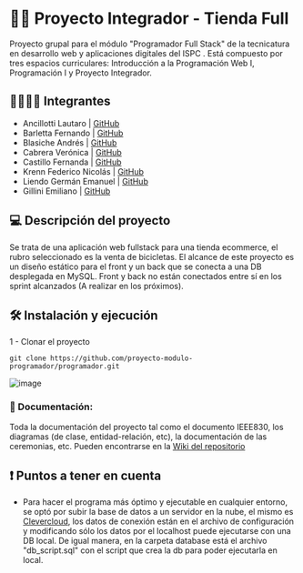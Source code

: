 # 🚴‍♀️ Proyecto Integrador - Tienda Full

Proyecto grupal para el módulo "Programador Full Stack" de la tecnicatura en desarrollo web y aplicaciones digitales del ISPC . Está compuesto por tres espacios curriculares: Introducción a la Programación Web I, Programación I y Proyecto Integrador.

## 👩‍👩‍👦‍👦 Integrantes 

- Ancillotti Lautaro | [GitHub](https://github.com/lnancillotti)
- Barletta Fernando | [GitHub](https://github.com/Ferbarletta)
- Blasiche Andrés | [GitHub](https://github.com/blasichea)
- Cabrera Verónica | [GitHub](https://github.com/Verosolc30)
- Castillo Fernanda | [GitHub](https://github.com/FernandaACastillo)
- Krenn Federico Nicolás | [GitHub](https://github.com/fedekrenn)
- Liendo Germán Emanuel | [GitHub](https://github.com/g3rm6nI)
- Gillini Emiliano | [GitHub](https://github.com/g3rm6nI)

## 💻 Descripción del proyecto 

Se trata de una aplicación web fullstack para una tienda ecommerce, el rubro seleccionado es la venta de bicicletas. El alcance de este proyecto es un diseño estático para el front y un back que se conecta a una DB desplegada en MySQL. Front y back no están conectados entre sí en los sprint alcanzados (A realizar en los próximos).

## 🛠 Instalación y ejecución

1 - Clonar el proyecto

`git clone https://github.com/proyecto-modulo-programador/programador.git`

![image](https://github.com/ISPC-23/FullStack2023/assets/132081100/29c5e580-8044-4560-8a41-f70178a0cc54)


### 📃 Documentación:

Toda la documentación del proyecto tal como el documento IEEE830, los diagramas (de clase, entidad-relación, etc), la documentación de las ceremonias, etc. Pueden encontrarse en la  [Wiki del repositorio](https://github.com/ISPC-23/FullStack2023/wiki)

## ❗ Puntos a tener en cuenta

- Para hacer el programa más óptimo y ejecutable en cualquier entorno, se optó por subir la base de datos a un servidor en la nube, el mismo es [Clevercloud](https://www.clever-cloud.com/), los datos de conexión están en el archivo de configuración y modificando sólo los datos por el localhost puede ejecutarse con una DB local. De igual manera, en la carpeta database está el archivo "db_script.sql" con el script que crea la db para poder ejecutarla en local.

